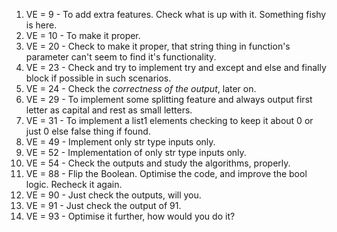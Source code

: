 1. VE = 9 - To add extra features. Check what is up with it. Something fishy is here.
2. VE = 10 - To make it proper.
3. VE = 20 - Check to make it proper, that string thing in function's parameter can't seem to find it's functionality.
4. VE = 23 - Check and try to implement try and except and else and finally block if possible in such scenarios.
5. VE = 24 - Check the *correctness of the output*, later on.
6. VE = 29 - To implement some splitting feature and always output first letter as capital and rest as small letters.
7. VE = 31 - To implement a list1 elements checking to keep it about 0 or just 0 else false thing if found.
8. VE = 49 - Implement only str type inputs only.
9. VE = 52 - Implementation of only str type inputs only.
10. VE = 54 - Check the outputs and study the algorithms, properly.
11. VE = 88 - Flip the Boolean. Optimise the code, and improve the bool logic. <!--Important. --> Recheck it again.
12. VE = 90 - Just check the outputs, will you.
13. VE = 91 - Just check the output of 91.
14. VE = 93 - Optimise it further, how would you do it?